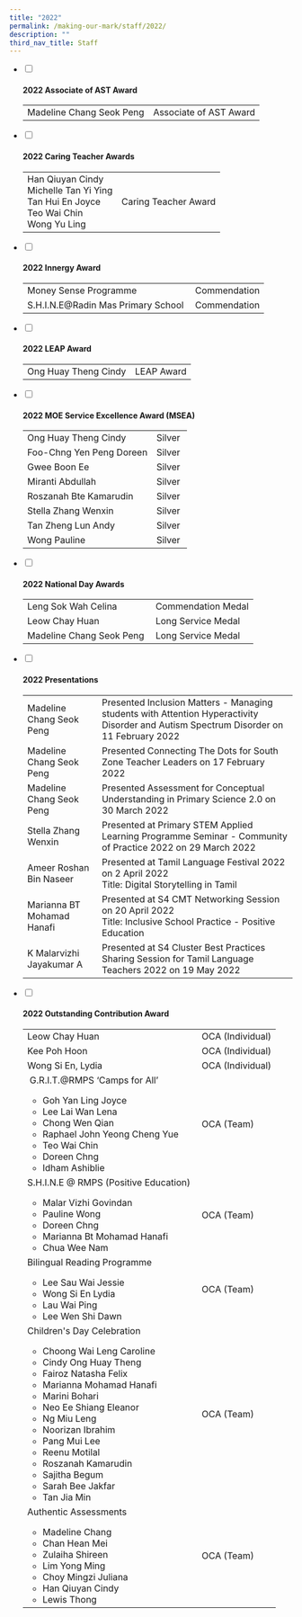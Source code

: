 ```yaml
---
title: "2022"
permalink: /making-our-mark/staff/2022/
description: ""
third_nav_title: Staff
---
```

<ul class="jekyllcodex_accordion">
<li><input id="accordion1" type="checkbox" /> <label for="accordion1"><h4><strong>2022 Associate of AST Award</strong></h4></label>
<div>
<table>
<tbody>
<tr>
<td>Madeline Chang Seok Peng</td>
<td>Associate of AST Award</td>
</tr>
</tbody>
</table>
</div>
</li>
<li><input id="accordion2" type="checkbox" /> <label for="accordion2"><h4><strong>2022 Caring Teacher Awards</strong></h4></label>
<div>
<table>
<tbody>
<tr>
<td>Han Qiuyan Cindy<br />Michelle Tan Yi Ying<br />Tan Hui En Joyce<br />Teo Wai Chin<br />Wong Yu Ling</td>
<td>Caring Teacher Award</td>
</tr>
</tbody>
</table>
</div>
</li>
<li><input id="accordion1" type="checkbox" /> <label for="accordion3"><h4><strong>2022 Innergy Award</strong></h4></label>
<div>
<table>
<tbody>
<tr>
<td>Money Sense Programme</td>
<td>Commendation</td>
</tr>
<tr>
<td>S.H.I.N.E@Radin Mas Primary School&nbsp;</td>
<td>Commendation</td>
</tr>
</tbody>
</table>
</div>
</li>
<li><input id="accordion4" type="checkbox" /> <label for="accordion4"><h4><strong>2022 LEAP Award</strong></h4></label>
<div>
<table>
<tbody>
<tr>
<td>Ong Huay Theng Cindy</td>
<td>LEAP Award</td>
</tr>
</tbody>
</table>
</div>
</li>
<li><input id="accordion5" type="checkbox" /> <label for="accordion5"><h4><strong>2022 MOE Service Excellence Award (MSEA)</strong></h4></label>
<div>
<table>
<tbody>
<tr>
<td>Ong Huay Theng Cindy</td>
<td>Silver</td>
</tr>
<tr>
<td>Foo-Chng Yen Peng Doreen</td>
<td>Silver</td>
</tr>
<tr>
<td>Gwee Boon Ee&nbsp;</td>
<td>Silver</td>
</tr>
<tr>
<td>Miranti Abdullah</td>
<td>Silver&nbsp;</td>
</tr>
<tr>
<td>Roszanah Bte Kamarudin</td>
<td>Silver</td>
</tr>
<tr>
<td>Stella Zhang Wenxin</td>
<td>Silver&nbsp;</td>
</tr>
<tr>
<td>Tan Zheng Lun Andy</td>
<td>Silver&nbsp;</td>
</tr>
<tr>
<td>Wong Pauline</td>
<td>Silver&nbsp;</td>
</tr>
</tbody>
</table>
</div>
</li>
<li><input id="accordion6" type="checkbox" /> <label for="accordion6"><h4><strong>2022 National Day Awards</strong></h4></label>
<div>
<table>
<tbody>
<tr>
<td>Leng Sok Wah Celina</td>
<td>Commendation Medal</td>
</tr>
<tr>
<td>Leow Chay Huan</td>
<td>Long Service Medal</td>
</tr>
<tr>
<td>Madeline Chang Seok Peng&nbsp;</td>
<td>Long Service Medal&nbsp;</td>
</tr>
</tbody>
</table>
</div>
</li>
<li><input id="accordion7" type="checkbox" /> <label for="accordion7"><h4><strong>2022 Presentations</strong></h4></label>
<div>
<table>
<tbody>
<tr>
<td>Madeline Chang Seok Peng</td>
<td>Presented Inclusion Matters - Managing students with Attention Hyperactivity Disorder and Autism Spectrum Disorder on 11 February 2022</td>
</tr>
<tr>
<td>Madeline Chang Seok Peng</td>
<td>Presented Connecting The Dots for South Zone Teacher Leaders&nbsp;on 17 February 2022</td>
</tr>
<tr>
<td>Madeline Chang Seok Peng&nbsp;</td>
<td>Presented Assessment for Conceptual Understanding in Primary Science 2.0 on 30 March 2022</td>
</tr>
<tr>
<td>Stella Zhang Wenxin&nbsp;</td>
<td>Presented at Primary STEM Applied Learning Programme Seminar - Community of Practice 2022 on 29 March 2022</td>
</tr>
<tr>
<td>Ameer Roshan Bin Naseer&nbsp;</td>
<td>Presented at Tamil Language Festival 2022 on 2 April 2022<br />Title: Digital Storytelling in Tamil</td>
</tr>
<tr>
<td>Marianna BT Mohamad Hanafi</td>
<td>Presented at S4 CMT Networking Session on 20 April 2022<br />Title: Inclusive School Practice - Positive Education&nbsp;</td>
</tr>
<tr>
<td>K Malarvizhi<br />Jayakumar A</td>
<td>Presented at S4 Cluster Best Practices Sharing Session for Tamil Language Teachers 2022 on 19 May 2022&nbsp;</td>
</tr>
</tbody>
</table>
</div>
</li>
<li><input id="accordion8" type="checkbox" /> <label for="accordion8"><h4><strong>2022 Outstanding Contribution Award</strong></h4></label>
<div>
<table>
<tbody>
<tr>
<td>Leow Chay Huan
</td>
<td>OCA (Individual)</td>
</tr>
<tr>
<td>Kee Poh Hoon</td>
<td>OCA (Individual)</td>
</tr>
<tr>
<td>Wong Si En, Lydia</td>
<td>OCA (Individual)</td>
</tr>
<tr>
<td>&nbsp;G.R.I.T.@RMPS &lsquo;Camps for All&rsquo;
<ul>
<li>Goh Yan Ling Joyce</li>
<li>Lee Lai Wan Lena</li>
<li>Chong Wen Qian</li>
<li>Raphael John Yeong Cheng Yue</li>
<li>Teo Wai Chin</li>
<li>Doreen Chng</li>
<li>Idham Ashiblie</li>
</ul>
</td>
<td>OCA (Team)</td>
</tr>
<tr>
<td>S.H.I.N.E @ RMPS (Positive Education)&nbsp;<br />
<ul>
<li>Malar Vizhi Govindan</li>
<li>Pauline Wong</li>
<li>Doreen Chng</li>
<li>Marianna Bt Mohamad Hanafi</li>
<li>Chua Wee Nam</li>
</ul>
</td>
<td>OCA (Team)&nbsp;</td>
</tr>
<tr>
<td>Bilingual Reading Programme<br />
<ul>
<li>Lee Sau Wai Jessie</li>
<li>Wong Si En Lydia</li>
<li>Lau Wai Ping</li>
<li>Lee Wen Shi Dawn</li>
</ul>
</td>
<td>OCA (Team)&nbsp;</td>
</tr>
<tr>
<td>Children's Day Celebration<br />
<ul>
<li>Choong Wai Leng Caroline</li>
<li>Cindy Ong Huay Theng</li>
<li>Fairoz Natasha Felix</li>
<li>Marianna Mohamad Hanafi</li>
<li>Marini Bohari</li>
<li>Neo Ee Shiang Eleanor</li>
<li>Ng Miu Leng</li>
<li>Noorizan Ibrahim</li>
<li>Pang Mui Lee</li>
<li>Reenu Motilal</li>
<li>Roszanah Kamarudin</li>
<li>Sajitha Begum</li>
<li>Sarah Bee Jakfar</li>
<li>Tan Jia Min&nbsp;</li>
</ul>
</td>
<td>OCA (Team)&nbsp;</td>
</tr>
<tr>
<td>Authentic Assessments<br />
<ul>
<li>Madeline Chang</li>
<li>Chan Hean Mei</li>
<li>Zulaiha Shireen</li>
<li>Lim Yong Ming</li>
<li>Choy Mingzi Juliana</li>
<li>Han Qiuyan Cindy</li>
<li>Lewis Thong&nbsp;</li>
</ul>
</td>
<td>OCA (Team)&nbsp;</td>
</tr>
</tbody>
</table>

</div>
</li>
</ul>